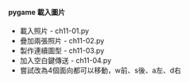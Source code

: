 #### pygame 載入圖片
- 載入照片 - ch11-01.py
- 疊加兩張照片 - ch11-02.py
- 製作連續圖型 - ch11-03.py
- 加入空白鍵傳送 - ch11-04.py
- 嘗試改為4個面向都可以移動，w前、s後、a左、d右